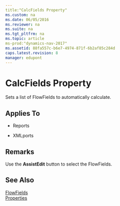 ```yaml
---
title:"CalcFields Property"
ms.custom: na
ms.date: 06/05/2016
ms.reviewer: na
ms.suite: na
ms.tgt_pltfrm: na
ms.topic: article
ms-prod:"dynamics-nav-2017"
ms.assetid: 88fa557c-b6e7-4974-871f-6b2af85c284d
caps.latest.revision: 8
manager: edupont
---
```

# CalcFields Property
Sets a list of FlowFields to automatically calculate.  
  
## Applies To  
  
-   Reports  
  
-   XMLports  
  
## Remarks  
 Use the **AssistEdit** button to select the FlowFields.  
  
## See Also  
 [FlowFields](FlowFields.md)   
 [Properties](Properties.md)